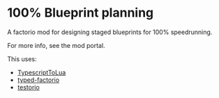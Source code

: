 # 100% Blueprint planning

A factorio mod for designing staged blueprints for 100% speedrunning.

For more info, see the mod portal.

This uses:

- [TypescriptToLua](https://github.com/TypeScriptToLua/TypeScriptToLua)
- [typed-factorio](https://github.com/GlassBricks/typed-factorio)
- [testorio](https://github.com/GlassBricks/Testorio)
